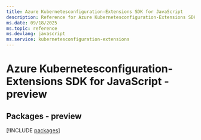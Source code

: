 ```yaml
---
title: Azure Kubernetesconfiguration-Extensions SDK for JavaScript
description: Reference for Azure Kubernetesconfiguration-Extensions SDK for JavaScript
ms.date: 09/18/2025
ms.topic: reference
ms.devlang: javascript
ms.service: kubernetesconfiguration-extensions
---
```

# Azure Kubernetesconfiguration-Extensions SDK for JavaScript - preview
## Packages - preview
[!INCLUDE [packages](kubernetesconfiguration-extensions-index.md)]